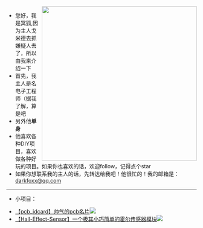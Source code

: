 <img align='right' src='https://cdn.jsdelivr.net/gh/godmid/godmid/00.png' width='410px'>

+ 您好，我是冥狐,因为主人戈米德去抓嫌疑人去了，所以由我来介绍一下
+ 首先，我主人是名电子工程师（据我了解，算是吧
+ 另外他**单身**
+ 他喜欢各种DIY项目，喜欢做各种好玩的项目。如果你也喜欢的话，欢迎follow，记得点个star
+ 如果你想联系我的主人的话，先转达给我吧！他很忙的！我的邮箱是：darkfoxx@qq.com
***
+ 小项目：
 - [【pcb_idcard】帅气的pcb名片](https://github.com/godmid/pcb_idcard)![](https://unv-shield.librian.net/api/unv_shield?repo=godmid/pcb_idcard&url=https://cdn.jsdelivr.net/gh/godmid/godmid/01.png)
 - [【Hall-Effect-Sensor】一个极其小巧简单的霍尔传感器模块](https://github.com/godmid/Hall-Effect-Sensor)![](https://unv-shield.librian.net/api/unv_shield?repo=godmid/Hall-Effect-Sensor&url=https://cdn.jsdelivr.net/gh/godmid/godmid/01.png)

<!---
godmid/godmid is a ✨ special ✨ repository because its `README.md` (this file) appears on your GitHub profile.
You can click the Preview link to take a look at your changes.
--->
